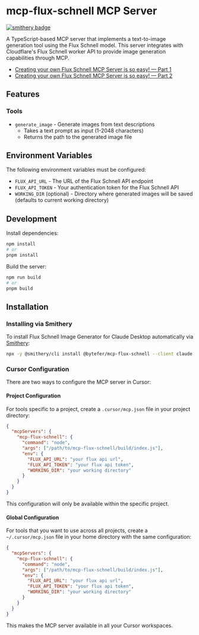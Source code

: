 # mcp-flux-schnell MCP Server

[![smithery badge](https://smithery.ai/badge/@bytefer/mcp-flux-schnell)](https://smithery.ai/server/@bytefer/mcp-flux-schnell)

A TypeScript-based MCP server that implements a text-to-image generation tool using the Flux Schnell model. This server integrates with Cloudflare's Flux Schnell worker API to provide image generation capabilities through MCP.

- [Creating your own Flux Schnell MCP Server is so easy! — Part 1](https://medium.com/@bytefer/creating-your-own-flux-schnell-mcp-server-is-so-easy-part-1-4b9a5b3fb14f)
- [Creating your own Flux Schnell MCP Server is so easy! — Part 2](https://medium.com/@bytefer/creating-your-own-flux-schnell-mcp-server-is-so-easy-part-2-bd711836a493)

## Features

### Tools
- `generate_image` - Generate images from text descriptions
  - Takes a text prompt as input (1-2048 characters)
  - Returns the path to the generated image file

## Environment Variables

The following environment variables must be configured:

- `FLUX_API_URL` - The URL of the Flux Schnell API endpoint
- `FLUX_API_TOKEN` - Your authentication token for the Flux Schnell API
- `WORKING_DIR` (optional) - Directory where generated images will be saved (defaults to current working directory)

## Development

Install dependencies:
```bash
npm install
# or
pnpm install
```

Build the server:
```bash
npm run build
# or
pnpm build
```

## Installation

### Installing via Smithery

To install Flux Schnell Image Generator for Claude Desktop automatically via [Smithery](https://smithery.ai/server/@bytefer/mcp-flux-schnell):

```bash
npx -y @smithery/cli install @bytefer/mcp-flux-schnell --client claude
```

### Cursor Configuration

There are two ways to configure the MCP server in Cursor:

#### Project Configuration

For tools specific to a project, create a `.cursor/mcp.json` file in your project directory:

```json
{
  "mcpServers": {
    "mcp-flux-schnell": {
      "command": "node",
      "args": ["/path/to/mcp-flux-schnell/build/index.js"],
      "env": {
        "FLUX_API_URL": "your flux api url",
        "FLUX_API_TOKEN": "your flux api token",
        "WORKING_DIR": "your working directory"
      }
    }
  }
}
```

This configuration will only be available within the specific project.

#### Global Configuration

For tools that you want to use across all projects, create a `~/.cursor/mcp.json` file in your home directory with the same configuration:

```json
{
  "mcpServers": {
    "mcp-flux-schnell": {
      "command": "node",
      "args": ["/path/to/mcp-flux-schnell/build/index.js"],
      "env": {
        "FLUX_API_URL": "your flux api url",
        "FLUX_API_TOKEN": "your flux api token",
        "WORKING_DIR": "your working directory"
      }
    }
  }
}
```

This makes the MCP server available in all your Cursor workspaces.

